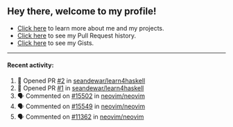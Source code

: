 ## Hey there, welcome to my profile!

- [Click here](https://seandewar.github.io/) to learn more about me and my projects.
- [Click here](https://github.com/search?p=1&q=author%3Aseandewar+is%3Apr) to see my Pull Request history.
- [Click here](https://gist.github.com/seandewar) to see my Gists.

---

#### Recent activity:

<!--START_SECTION:activity-->
1. 💪 Opened PR [#2](https://github.com/seandewar/learn4haskell/pull/2) in [seandewar/learn4haskell](https://github.com/seandewar/learn4haskell)
2. 💪 Opened PR [#1](https://github.com/seandewar/learn4haskell/pull/1) in [seandewar/learn4haskell](https://github.com/seandewar/learn4haskell)
3. 🗣 Commented on [#15502](https://github.com/neovim/neovim/issues/15502) in [neovim/neovim](https://github.com/neovim/neovim)
4. 🗣 Commented on [#15549](https://github.com/neovim/neovim/issues/15549) in [neovim/neovim](https://github.com/neovim/neovim)
5. 🗣 Commented on [#11362](https://github.com/neovim/neovim/issues/11362) in [neovim/neovim](https://github.com/neovim/neovim)
<!--END_SECTION:activity-->
